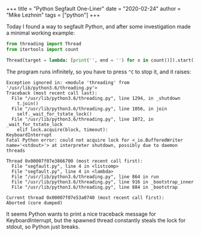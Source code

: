 +++
title = "Python Segfault One-Liner"
date = "2020-02-24"
author = "Mike Lezhnin"
tags = ["python"]
+++

Today I found a way to segfault Python, and after some investigation made a minimal working example:
```python
from threading import Thread
from itertools import count

Thread(target = lambda: [print('', end = '') for x in count()]).start()
```
The program runs infinitely, so you have to press `^C` to stop it, and it raises:
```
Exception ignored in: <module 'threading' from '/usr/lib/python3.6/threading.py'>
Traceback (most recent call last):
  File "/usr/lib/python3.6/threading.py", line 1294, in _shutdown
    t.join()
  File "/usr/lib/python3.6/threading.py", line 1056, in join
    self._wait_for_tstate_lock()
  File "/usr/lib/python3.6/threading.py", line 1072, in _wait_for_tstate_lock
    elif lock.acquire(block, timeout):
KeyboardInterrupt
Fatal Python error: could not acquire lock for <_io.BufferedWriter name='<stdout>'> at interpreter shutdown, possibly due to daemon threads

Thread 0x00007f07e3866700 (most recent call first):
  File "segfault.py", line 4 in <listcomp>
  File "segfault.py", line 4 in <lambda>
  File "/usr/lib/python3.6/threading.py", line 864 in run
  File "/usr/lib/python3.6/threading.py", line 916 in _bootstrap_inner
  File "/usr/lib/python3.6/threading.py", line 884 in _bootstrap

Current thread 0x00007f07e53a0740 (most recent call first):
Aborted (core dumped)
```
It seems Python wants to print a nice traceback message for KeyboardInterrupt, but the spawned thread constantly steals the lock for stdout, so Python just breaks.

